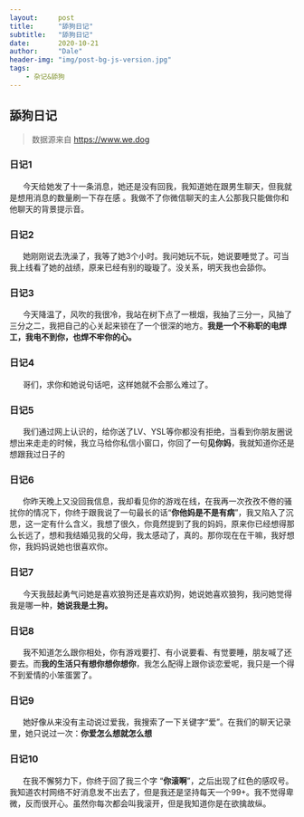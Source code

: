 ```yaml
---
layout:     post
title:      "舔狗日记"
subtitle:   "舔狗日记"
date:       2020-10-21
author:     "Dale"
header-img: "img/post-bg-js-version.jpg"
tags:
    - 杂记&舔狗 
---
```


## 舔狗日记
> 数据源来自 https://www.we.dog 

### 日记1
&#160;&#160; &#160; &#160;今天给她发了十一条消息，她还是没有回我，我知道她在跟男生聊天，但我就是想用消息的数量刷一下存在感 。我做不了你微信聊天的主人公那我只能做你和他聊天的背景提示音。

### 日记2
&#160;&#160; &#160; &#160;她刚刚说去洗澡了，我等了她3个小时。我问她玩不玩，她说要睡觉了。可当我上线看了她的战绩，原来已经有别的璇璇了。没关系，明天我也会舔你。

### 日记3
&#160;&#160; &#160; &#160;今天降温了，风吹的我很冷，我站在树下点了一根烟，我抽了三分一，风抽了三分之二，我把自己的心关起来锁在了一个很深的地方。**我是一个不称职的电焊工，我电不到你，也焊不牢你的心。**

### 日记4
&#160;&#160; &#160; &#160;哥们，求你和她说句话吧，这样她就不会那么难过了。

### 日记5
&#160;&#160; &#160; &#160;我们通过网上认识的，给你送了LV、YSL等你都没有拒绝，当看到你朋友圈说想出来走走的时候，我立马给你私信小窗口，你回了一句**见你妈**，我就知道你还是想跟我过日子的

### 日记6
&#160;&#160; &#160; &#160;你昨天晚上又没回我信息，我却看见你的游戏在线，在我再一次孜孜不倦的骚扰你的情况下，你终于跟我说了一句最长的话“**你他妈是不是有病**”，我又陷入了沉思，这一定有什么含义，我想了很久，你竟然提到了我的妈妈，原来你已经想得那么长远了，想和我结婚见我的父母，我太感动了，真的。那你现在在干嘛，我好想你，我妈妈说她也很喜欢你。

### 日记7
&#160;&#160; &#160; &#160;今天我鼓起勇气问她是喜欢狼狗还是喜欢奶狗，她说她喜欢狼狗，我问她觉得我是哪一种，**她说我是土狗。**

### 日记8
&#160;&#160; &#160; &#160;我不知道怎么跟你相处，你有游戏要打、有小说要看、有觉要睡，朋友喊了还要去。而**我的生活只有想你想你想你**，我怎么配得上跟你谈恋爱呢，我只是一个得不到爱情的小笨蛋罢了。

### 日记9
&#160;&#160; &#160; &#160;她好像从来没有主动说过爱我，我搜索了一下关键字“爱”。在我们的聊天记录里，她只说过一次：**你爱怎么想就怎么想**

### 日记10
&#160;&#160; &#160; &#160;在我不懈努力下，你终于回了我三个字 “**你滚啊**”，之后出现了红色的感叹号。我知道农村网络不好消息发不出去了，但是我还是坚持每天一个99+。我不觉得卑微，反而很开心。虽然你每次都会叫我滚开，但是我知道你是在欲擒故纵。
